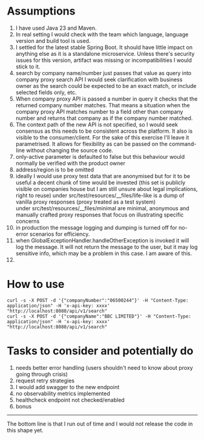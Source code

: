 # Assumptions

1. I have used Java 23 and Maven. 
2. In real setting I would check with the team which language, language version and build tool is used. 
3. I settled for the latest stable Spring Boot. 
It should have little impact on anything else as it is a standalone microservice. 
Unless there's security issues for this version, artifact was missing or incompatibilities I would stick to it. 
4. search by company name/number just passes that value as query into company proxy search API
I would seek clarification with business owner as the search could be expected to be 
an exact match, or include selected fields only, etc. 
5. When company proxy API is passed a number in query it checks that the returned company number matches.
That means a situation when the company proxy API matches number to a field other than company number
and returns that company as if the company number matched. 
6. The context path of the new API is not specified, so I would seek consensus as this needs to be consistent
across the platform. It also is visible to the consumer/client. 
For the sake of this exercise I'll leave it parametrised. 
It allows for flexibility as can be passed on the command-line without changing the source code. 
7. only-active parameter is defaulted to false but this behaviour would normally be verified with the product owner
8. address/region is to be omitted
9. ideally I would use proxy test data that are anonymised but for it to be useful a decent chunk of time would be invested
(this set is publicly visible on companies house but I am still unsure about legal implications, right to reuse)
under src/test/resources/__files/life-like is a dump of vanilla proxy responses (proxy treated as a test system)  
under src/test/resources/__files/minimal are minimal, anonymous and manually crafted proxy responses that focus on illustrating specific concerns
10. in production the message logging and dumping is turned off for no-error scenarios for efficiency. 
11. when GlobalExceptionHandler.handleOtherException is invoked it will log the message.
It will not return the message to the user, but it may log sensitive info, which may be a problem in this case. 
I am aware of this. 
12. 
# How to use
```shell
curl -s -X POST -d '{"companyNumber":"06500244"}' -H "Content-Type: application/json" -H 'x-api-key: xxxx' "http://localhost:8080/api/v1/search"
curl -s -X POST -d '{"companyName":"BBC LIMITED"}' -H "Content-Type: application/json" -H 'x-api-key: xxxx' "http://localhost:8080/api/v1/search"
```

# Tasks to consider and potentially do
1. needs better error handling (users shouldn't need to know about proxy going through crisis) 
2. request retry strategies
3. I would add swagger to the new endpoint 
4. no observability metrics implemented
5. healthcheck endpoint not checked/enabled 
6. bonus

---
The bottom line is that I run out of time and I would not release the code in this shape yet. 
